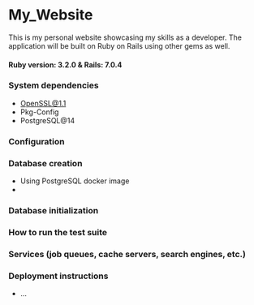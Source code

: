 # My_Website

This is my personal website showcasing my skills as a developer. The application will be built on Ruby on Rails using other gems as well.


#### Ruby version: 3.2.0 & Rails: 7.0.4

### System dependencies

* OpenSSL@1.1
* Pkg-Config
* PostgreSQL@14

### Configuration

### Database creation

* Using PostgreSQL docker image
* 

### Database initialization

### How to run the test suite

### Services (job queues, cache servers, search engines, etc.)

### Deployment instructions

* ...
